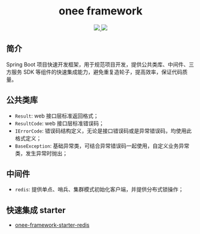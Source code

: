 <h1 align="center">onee framework</h1>
<p align="center">
	<a target="_blank" href="https://license.coscl.org.cn/MulanPSL2/">
		<img src="https://img.shields.io/:license-MulanPSL2-blue.svg" />
	</a>
	<a target="_blank" href="https://www.oracle.com/technetwork/java/javase/downloads/index.html">
		<img src="https://img.shields.io/badge/JDK-8+-green.svg" />
	</a>
</p>

## 简介

Spring Boot 项目快速开发框架，用于规范项目开发，提供公共类库、中间件、三方服务 SDK 等组件的快速集成能力，避免重复造轮子，提高效率，保证代码质量。

## 公共类库

- `Result`: web 接口层标准返回格式；
- `ResultCode`: web 接口层标准错误码；
- `IErrorCode`: 错误码结构定义，无论是接口错误码或是异常错误码，均使用此格式定义；
- `BaseException`: 基础异常类，可结合异常错误码一起使用，自定义业务异常类，发生异常时抛出；

## 中间件

- `redis`: 提供单点、哨兵、集群模式初始化客户端，并提供分布式锁操作；

## 快速集成 starter

- [onee-framework-starter-redis](./docs/starter-redis.md)